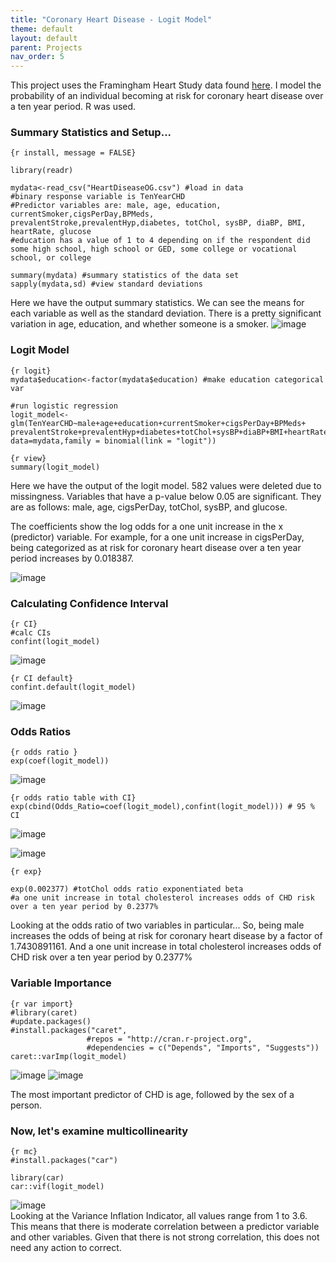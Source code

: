 ```yaml
---
title: "Coronary Heart Disease - Logit Model"
theme: default
layout: default
parent: Projects
nav_order: 5
---
```


This project uses the Framingham Heart Study data found [here](https://www.kaggle.com/amanajmera1/framingham-heart-study-dataset). I model the probability of an individual becoming at risk for coronary heart disease over a ten year period. R was used.


### Summary Statistics and Setup...

```
{r install, message = FALSE}

library(readr)
```

```{r}
mydata<-read_csv("HeartDiseaseOG.csv") #load in data
#binary response variable is TenYearCHD
#Predictor variables are: male, age, education, currentSmoker,cigsPerDay,BPMeds, prevalentStroke,prevalentHyp,diabetes, totChol, sysBP, diaBP, BMI, heartRate, glucose
#education has a value of 1 to 4 depending on if the respondent did some high school, high school or GED, some college or vocational school, or college

summary(mydata) #summary statistics of the data set
sapply(mydata,sd) #view standard deviations
```
Here we have the output summary statistics. We can see the means for each variable as well as the standard deviation. There is a pretty significant variation in age, education, and whether someone is a smoker.
![image](https://user-images.githubusercontent.com/76073032/104112777-521ca080-52b8-11eb-9690-9f9562ba86c1.png)


### Logit Model

```
{r logit}
mydata$education<-factor(mydata$education) #make education categorical var 

#run logistic regression
logit_model<-glm(TenYearCHD~male+age+education+currentSmoker+cigsPerDay+BPMeds+ prevalentStroke+prevalentHyp+diabetes+totChol+sysBP+diaBP+BMI+heartRate+glucose, data=mydata,family = binomial(link = "logit"))

```

```
{r view}
summary(logit_model)

```

Here we have the output of the logit model. 582 values were deleted due to missingness. Variables that have a p-value below 0.05 are significant. They are as follows: male, age, cigsPerDay, totChol, sysBP, and glucose.

The coefficients show the log odds for a one unit increase in the x (predictor) variable. For example, for a one unit increase in cigsPerDay, being categorized as at risk for coronary heart disease over a ten year period increases by 0.018387.

![image](https://user-images.githubusercontent.com/76073032/104112839-4e3d4e00-52b9-11eb-8135-ba3cda75f467.png)

### Calculating Confidence Interval
```
{r CI}
#calc CIs
confint(logit_model)

```

![image](https://user-images.githubusercontent.com/76073032/104112963-9741d200-52ba-11eb-908e-64f72505880e.png)

```
{r CI default}
confint.default(logit_model)
```
![image](https://user-images.githubusercontent.com/76073032/104112987-dc660400-52ba-11eb-9510-eac86bbff4f5.png)

### Odds Ratios
```
{r odds ratio }
exp(coef(logit_model))

```
![image](https://user-images.githubusercontent.com/76073032/104113017-1a632800-52bb-11eb-9f3a-ef810f18bebc.png)



```
{r odds ratio table with CI}
exp(cbind(Odds_Ratio=coef(logit_model),confint(logit_model))) # 95 % CI

```

![image](https://user-images.githubusercontent.com/76073032/104113040-50a0a780-52bb-11eb-999e-634fe798887b.png)

![image](https://user-images.githubusercontent.com/76073032/104113112-108df480-52bc-11eb-85e7-35fe7d733858.png)

```
{r exp}

exp(0.002377) #totChol odds ratio exponentiated beta
#a one unit increase in total cholesterol increases odds of CHD risk over a ten year period by 0.2377%
```

Looking at the odds ratio of two variables in particular...
So, being male increases the odds of being at risk for coronary heart disease by a factor of 1.7430891161.
And a one unit increase in total cholesterol increases odds of CHD risk over a ten year period by 0.2377%


### Variable Importance
```
{r var import}
#library(caret)
#update.packages()
#install.packages("caret",
                 #repos = "http://cran.r-project.org", 
                 #dependencies = c("Depends", "Imports", "Suggests"))
caret::varImp(logit_model)

```

![image](https://user-images.githubusercontent.com/76073032/104113171-97db6800-52bc-11eb-8ba7-49d1aafafb0a.png)
![image](https://user-images.githubusercontent.com/76073032/104113177-a6c21a80-52bc-11eb-900c-4923f3c316ef.png)

The most important predictor of CHD is age, followed by the sex of a person.


### Now, let's examine multicollinearity
```
{r mc}
#install.packages("car")

library(car)
car::vif(logit_model)
```

![image](https://user-images.githubusercontent.com/76073032/104113224-03bdd080-52bd-11eb-9041-11598b6bf7e0.png)<br>
Looking at the Variance Inflation Indicator, all values range from 1 to 3.6. This means that there is moderate correlation between a predictor variable and other variables. Given that there is not strong correlation, this does not need any action to correct.

